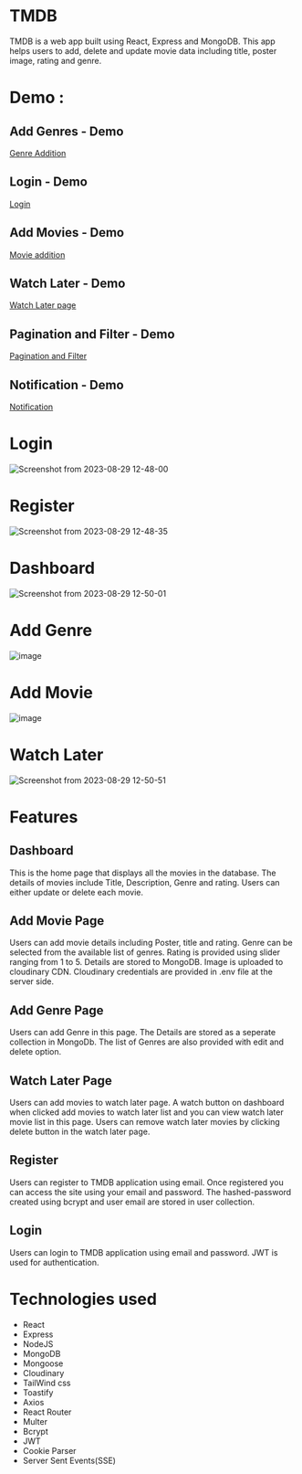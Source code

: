 # TMDB

TMDB is a web app built using React, Express and MongoDB. This app helps users to add, delete and update movie data including title, poster image, rating and genre.

# Demo :
## Add Genres - Demo
[Genre Addition](
https://github.com/shincyshnz/movie-cms/assets/48871950/8c52d558-de96-4656-9ab7-747088621c9c)

## Login - Demo
[Login](https://github.com/shincyshnz/movie-cms/assets/48871950/b5ca190b-3153-4b00-b308-c0324516bfe1)

## Add Movies - Demo
[Movie addition](https://github.com/shincyshnz/movie-cms/assets/48871950/3d7ce76a-ab23-4fad-b2b0-61cf9f1d7c9b)

## Watch Later - Demo
[Watch Later page](https://github.com/shincyshnz/movie-cms/assets/48871950/5f26b0b2-1b1b-4995-a584-2ba0b31d6fce)

## Pagination and Filter - Demo
[Pagination and Filter](https://github.com/shincyshnz/movie-cms/assets/48871950/bb1fb2cc-442d-4d61-828b-e122ed53e348)

## Notification - Demo
[Notification](https://github.com/shincyshnz/movie-cms/assets/48871950/0a465069-ee9c-4afc-951d-bf4e029cbdb8)


# Login
![Screenshot from 2023-08-29 12-48-00](https://github.com/shincyshnz/movie-cms/assets/48871950/a590b2f7-6a09-42c3-9e86-c247b66fbc90)

# Register
![Screenshot from 2023-08-29 12-48-35](https://github.com/shincyshnz/movie-cms/assets/48871950/4ecc3787-e7ef-43ab-a036-ff7bdc79e0e1)

# Dashboard
![Screenshot from 2023-08-29 12-50-01](https://github.com/shincyshnz/movie-cms/assets/48871950/e14631ab-c757-4e56-8af1-ec6f269aa588)

# Add Genre
![image](https://github.com/shincyshnz/movie-cms/assets/48871950/0c2d4a21-1fbd-45c2-a3b3-b778249749b3)

# Add Movie
![image](https://github.com/shincyshnz/movie-cms/assets/48871950/38f68b41-1ca4-42d0-bebc-8d1716d89f3c)

# Watch Later
![Screenshot from 2023-08-29 12-50-51](https://github.com/shincyshnz/movie-cms/assets/48871950/09e57e2a-1569-4a2b-ad59-ae91d8cb0556)

# Features

## Dashboard
This is the home page that displays all the movies in the database. The details of movies include Title, Description, Genre and rating. Users can either update or delete each movie.

## Add Movie Page
Users can add movie details including Poster, title and rating. Genre can be selected from the available list of genres. Rating is provided using slider ranging from 1 to 5. Details are stored to MongoDB. Image is uploaded to cloudinary CDN. Cloudinary credentials are provided in .env file at the server side. 

## Add Genre Page
Users can add Genre in this page. The Details are stored as a seperate collection in MongoDb. The list of Genres are also provided with edit and delete option.


## Watch Later Page
Users can add movies to watch later page. A watch button on dashboard when clicked add movies to watch later list and you can view watch later movie list in this page. Users can remove watch later movies by clicking delete button in the watch later page.

## Register
Users can register to TMDB application using email. Once registered you can access the site using your email and password.
The hashed-password created using bcrypt and user email are stored in user collection. 

## Login
Users can login to TMDB application using email and password. JWT is used for authentication.

# Technologies used
- React
- Express
- NodeJS
- MongoDB
- Mongoose
- Cloudinary
- TailWind css
- Toastify
- Axios
- React Router
- Multer
- Bcrypt
- JWT
- Cookie Parser
- Server Sent Events(SSE)

